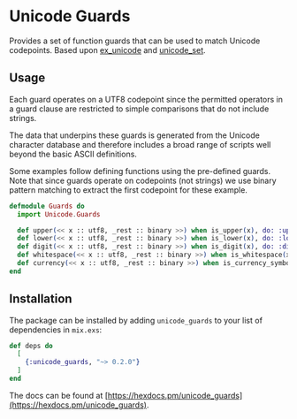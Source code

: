 # Unicode Guards

Provides a set of function guards that can be used to match Unicode codepoints.  Based upon [ex_unicode](https://hex.pm/packages/ex_unicode) and [unicode_set](https://hex.pm/packages/unicode_set).

## Usage

Each guard operates on a UTF8 codepoint since the permitted operators in a guard clause are restricted to simple comparisons that do not include strings.

The data that underpins these guards is generated from the Unicode character database and therefore
includes a broad range of scripts well beyond the basic ASCII definitions.

Some examples follow defining functions using the pre-defined guards. Note that since guards operate on codepoints (not strings) we use binary pattern matching to extract the first codepoint for these example.

```elixir
defmodule Guards do
  import Unicode.Guards

  def upper(<< x :: utf8, _rest :: binary >>) when is_upper(x), do: :upper
  def lower(<< x :: utf8, _rest :: binary >>) when is_lower(x), do: :lower
  def digit(<< x :: utf8, _rest :: binary >>) when is_digit(x), do: :digit
  def whitespace(<< x :: utf8, _rest :: binary >>) when is_whitespace(x), do: :whitespace
  def currency(<< x :: utf8, _rest :: binary >>) when is_currency_symbol(x), do: :currency
end
```
## Installation

The package can be installed by adding `unicode_guards` to your list of dependencies in `mix.exs`:

```elixir
def deps do
  [
    {:unicode_guards, "~> 0.2.0"}
  ]
end
```

The docs can be found at [https://hexdocs.pm/unicode_guards](https://hexdocs.pm/unicode_guards).

